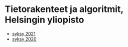 # Tietorakenteet ja algoritmit, Helsingin yliopisto

- [syksy 2021](/syksy-2021)
- [syksy 2020](/syksy-2020)
